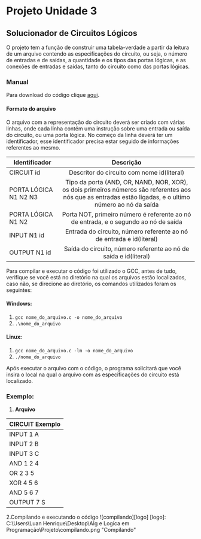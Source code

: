﻿# Projeto Unidade 3

## Solucionador de Circuitos Lógicos

O projeto tem a função de construir uma tabela-verdade a
partir da leitura de um arquivo contendo as especificações 
do circuito, ou seja, o número de entradas e de saídas, a
quantidade e os tipos das portas lógicas, e as conexões
de entradas e saídas, tanto do circuito como das portas
lógicas.

### Manual 

Para download do código clique [aqui](https://github.com/LuanDHenrique/DCA_Projeto/blob/master/projeto_final.c).

#### Formato do arquivo
O arquivo com a representação do circuito deverá ser criado com 
várias linhas, onde cada linha contém uma instrução sobre uma 
entrada ou saída do circuito, ou uma porta lógica.
No começo da linha deverá ter um identificador, esse 
identificador precisa estar seguido de informações referentes
ao mesmo.

|Identificador            |Descrição                                 |
|-------------------------|:----------------------------------------:|
|CIRCUIT id               |Descritor do circuito com nome id(literal)| 
|PORTA LÓGICA N1 N2 N3    |Tipo da porta (AND, OR, NAND, NOR, XOR), os dois primeiros números são referentes aos nós que as entradas estão ligadas, e o ultimo número ao nó da saída |
|PORTA LÓGICA N1 N2       |Porta NOT, primeiro número é referente ao nó de entrada, e o segundo ao nó de saída |
|INPUT N1 id              |Entrada do circuito, número referente ao nó de entrada e id(literal) |
|OUTPUT N1 id             |Saída do circuito, número referente ao nó de saída e id(literal) |


Para compilar e executar o código foi utilizado o GCC, antes
de tudo, verifique se você está no diretório na qual os arquivos
estão localizados, caso não, se direcione ao diretório, os
comandos utilizados foram os seguintes:

#### Windows:
1. `gcc nome_do_arquivo.c -o nome_do_arquivo`
2. `.\nome_do_arquivo`

#### Linux:
1. `gcc nome_do_arquivo.c -lm -o nome_do_arquivo`
2. `./nome_do_arquivo`

Após executar o arquivo com o código, o programa solicitará que
você insira o local na qual o arquivo com as especificações do
circuito está localizado.

### Exemplo:
1. **Arquivo**

|CIRCUIT Exemplo|
|---------------|
|INPUT 1 A|
|INPUT 2 B|
|INPUT 3 C|
|AND 1 2 4|
|OR 2 3 5|
|XOR 4 5 6|
|AND 5 6 7|
|OUTPUT 7 S|

2.Compilando e executando o código
![compilando][logo]
[logo]: C:\Users\Luan Henrique\Desktop\Alg e Logica em Programação\Projeto\compilando.png "Compilando"



